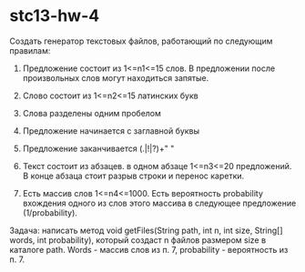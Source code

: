 # stc13-hw-4
Создать генератор текстовых файлов, работающий по следующим правилам:

1. Предложение состоит из 1<=n1<=15 слов. В предложении после произвольных слов могут находиться запятые.

2. Слово состоит из 1<=n2<=15 латинских букв

3. Слова разделены одним пробелом

4. Предложение начинается с заглавной буквы

5. Предложение заканчивается (.|!|?)+" "

6. Текст состоит из абзацев. в одном абзаце 1<=n3<=20 предложений. В конце абзаца стоит разрыв строки и перенос каретки.

7. Есть массив слов 1<=n4<=1000. Есть вероятность probability вхождения одного из слов этого массива в следующее предложение (1/probability).

Задача: написать метод void getFiles(String path, int n, int size, String[] words, int probability), который создаст n файлов размером size в каталоге path. Words - массив слов из п. 7, probability - вероятность из п. 7.
